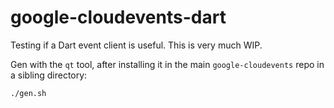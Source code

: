 # google-cloudevents-dart

Testing if a Dart event client is useful. This is very much WIP.

Gen with the `qt` tool, after installing it in the main `google-cloudevents` repo in a sibling directory:

```
./gen.sh
```